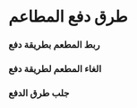#  طرق دفع المطاعم 

###  ربط المطعم  بطريقة دفع

<api-ref title=" attach method  to restaurant data" verb="post" route="/api/restaurant/attach/{restaurant}/method" :response-codes="[200]">
    <template v-slot:description>
  ربط طريقة دفع  عندالمطعم   
 </template>
 <template v-slot:body>
 <api-ref-item name="method_id" :required="true" type="number">
            the method id is id of payment_methods
        </api-ref-item>
    </template>
     <template v-slot:headers>
        <api-ref-item name="Bearer Token" :required="true" type="string" example="application/json">
            Accept json responses
        </api-ref-item>
    </template>
    <template v-slot:200>
        <pre>
{
    "message": "method payment attached to the restaurant successfully",
}
        </pre>
    </template>
</api-ref>

###  الغاء المطعم  لطريقة دفع

<api-ref title=" detach method  to restaurant data" verb="post" route="/api/restaurant/detach/{restaurant}/method" :response-codes="[200]">
    <template v-slot:description>
  الغاء طريقة دفع عند المطعم   
 </template>
 <template v-slot:body>
 <api-ref-item name="method_id" :required="true" type="number">
            the method id is id of payment_methods
        </api-ref-item>
    </template>
     <template v-slot:headers>
        <api-ref-item name="Bearer Token" :required="true" type="string" example="application/json">
            Accept json responses
        </api-ref-item>
    </template>
    <template v-slot:200>
        <pre>
{
    "message": "method payment detached from the restaurant successfully",
}
        </pre>
    </template>
</api-ref>


###  جلب طرق الدفع

<api-ref title=" get payment method" verb="get" route="/api/payment-method" :response-codes="[200]">
    <template v-slot:description>
  جلب طرق الدفع   
 </template>
    <template v-slot:200>
        <pre>
{
    "methods": [array],
}
        </pre>
    </template>
</api-ref>
